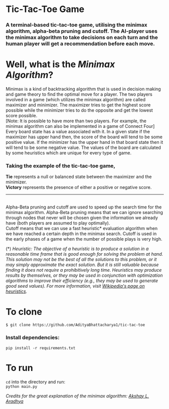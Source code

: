 # Tic-Tac-Toe Game

### A terminal-based tic-tac-toe game, utilising the minimax algorithm, alpha-beta pruning and cutoff. The AI-player uses the minimax algorithm to take decisions on each turn and the human player will get a recommendation before each move.

# Well, what is the *Minimax Algorithm*?

Minimax is a kind of backtracking algorithm that is used in decision making and game theory to find the optimal move for a player. The two players involved in a game (which utilizes the minimax algorithm) are called maximizer and minimizer. The maximizer tries to get the highest score possible while the minimizer tries to do the opposite and get the lowest score possible. <br> [Note: It is possible to have more than two players. For example, the minimax algorithm can also be implemented in a game of Connect Four] <br>
Every board state has a value associated with it. In a given state if the maximizer has upper hand then, the score of the board will tend to be some positive value. If the minimizer has the upper hand in that board state then it will tend to be some negative value. The values of the board are calculated by some heuristics which are unique for every type of game. <br>
### Taking the example of the tic-tac-toe game, <br>
**Tie** represents a null or balanced state between the maximizer and the minimizer. <br>
**Victory** represents the presence of either a positive or negative score. <br>
<hr><br>
Alpha-Beta pruning and cutoff are used to speed up the search time for the minimax algorithm. Alpha-Beta pruning means that we can ignore searching through nodes that never will be chosen given the information we already have (both players are assumed to play optimally). <br>
Cutoff means that we can use a fast heuristic* evaluation algorithm when we have reached a certain depth in the minimax search. Cutoff is used in the early phases of a game when the number of possible plays is very high. <br>

(*) *Heuristic: The objective of a heuristic is to produce a solution in a reasonable time frame that is good enough for solving the problem at hand. This solution may not be the best of all the solutions to this problem, or it may simply approximate the exact solution. But it is still valuable because finding it does not require a prohibitively long time. Heuristics may produce results by themselves, or they may be used in conjunction with optimization algorithms to improve their efficiency (e.g., they may be used to generate good seed values). For more information, visit [Wikipedia's page on heuristics](https://en.wikipedia.org/wiki/Heuristic_(computer_science)#Definition_and_motivation).*


# To clone

`$ git clone https://github.com/AdityaBhattacharya1/tic-tac-toe`

### Install dependencies:

`pip install -r requirements.txt`

# To run

`cd` into the directory and run: <br>
`python main.py`


*Credits for the great explanation of the minimax algorithm: [Akshay L. Aradhya](https://www.geeksforgeeks.org/minimax-algorithm-in-game-theory-set-1-introduction/)*
